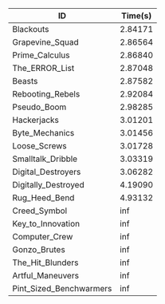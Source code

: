 |ID|Time(s)|
|-|-|
|Blackouts|2.84171|
|Grapevine_Squad|2.86564|
|Prime_Calculus|2.86840|
|The_ERROR_List|2.87048|
|Beasts|2.87582|
|Rebooting_Rebels|2.92084|
|Pseudo_Boom|2.98285|
|Hackerjacks|3.01201|
|Byte_Mechanics|3.01456|
|Loose_Screws|3.01728|
|Smalltalk_Dribble|3.03319|
|Digital_Destroyers|3.06282|
|Digitally_Destroyed|4.19090|
|Rug_Heed_Bend|4.93132|
|Creed_Symbol|inf|
|Key_to_Innovation|inf|
|Computer_Crew|inf|
|Gonzo_Brutes|inf|
|The_Hit_Blunders|inf|
|Artful_Maneuvers|inf|
|Pint_Sized_Benchwarmers|inf|
